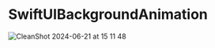 # SwiftUIBackgroundAnimation
![CleanShot 2024-06-21 at 15 11 48](https://github.com/japsadev/SwiftUIBackgroundAnimation/assets/62521215/48e7a112-74e4-46a1-8db5-57b4fef52195)
